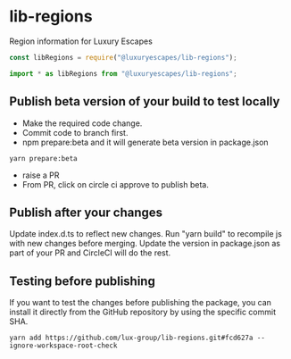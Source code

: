 # lib-regions

Region information for Luxury Escapes

```js
const libRegions = require("@luxuryescapes/lib-regions");

import * as libRegions from "@luxuryescapes/lib-regions";
```

## Publish beta version of your build to test locally
- Make the required code change.
- Commit code to branch first.
- npm prepare:beta and it will generate beta version in package.json
```
yarn prepare:beta
```
- raise a PR
- From PR, click on circle ci approve to publish beta.

## Publish after your changes
Update index.d.ts to reflect new changes. Run "yarn build" to recompile js with new changes before merging. Update the version in package.json as part of your PR and CircleCI will do the rest.


## Testing before publishing
If you want to test the changes before publishing the package, you can install it directly from the GitHub repository by using the specific commit SHA. 

```shell
yarn add https://github.com/lux-group/lib-regions.git#fcd627a --ignore-workspace-root-check
```
